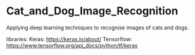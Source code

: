 # Cat_and_Dog_Image_Recognition
Applying deep learning techniques to recognise images of cats and dogs.

libraries:
Keras:  https://keras.io/about/
Tensorflow: https://www.tensorflow.org/api_docs/python/tf/keras
